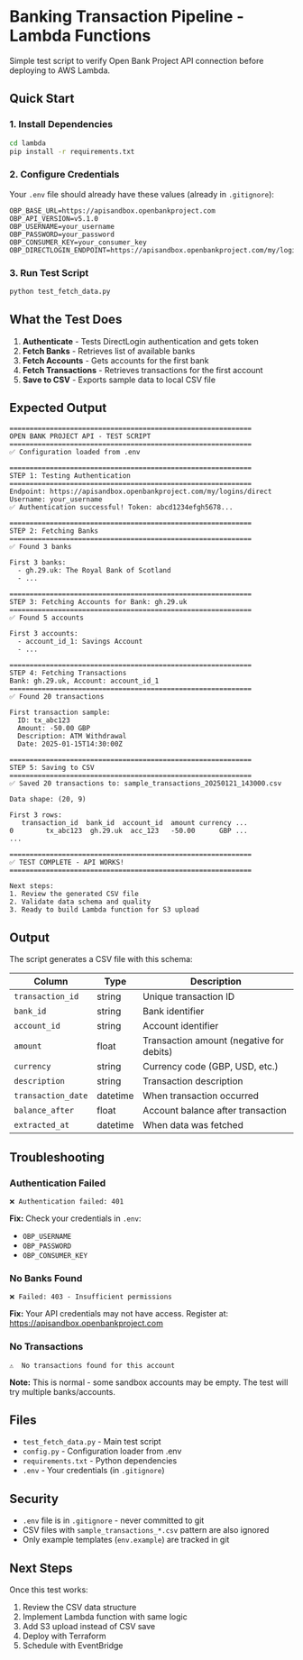 # Banking Transaction Pipeline - Lambda Functions

Simple test script to verify Open Bank Project API connection before deploying to AWS Lambda.

## Quick Start

### 1. Install Dependencies

```bash
cd lambda
pip install -r requirements.txt
```

### 2. Configure Credentials

Your `.env` file should already have these values (already in `.gitignore`):

```
OBP_BASE_URL=https://apisandbox.openbankproject.com
OBP_API_VERSION=v5.1.0
OBP_USERNAME=your_username
OBP_PASSWORD=your_password
OBP_CONSUMER_KEY=your_consumer_key
OBP_DIRECTLOGIN_ENDPOINT=https://apisandbox.openbankproject.com/my/logins/direct
```

### 3. Run Test Script

```bash
python test_fetch_data.py
```

## What the Test Does

1. **Authenticate** - Tests DirectLogin authentication and gets token
2. **Fetch Banks** - Retrieves list of available banks
3. **Fetch Accounts** - Gets accounts for the first bank
4. **Fetch Transactions** - Retrieves transactions for the first account
5. **Save to CSV** - Exports sample data to local CSV file

## Expected Output

```
============================================================
OPEN BANK PROJECT API - TEST SCRIPT
============================================================
✅ Configuration loaded from .env

============================================================
STEP 1: Testing Authentication
============================================================
Endpoint: https://apisandbox.openbankproject.com/my/logins/direct
Username: your_username
✅ Authentication successful! Token: abcd1234efgh5678...

============================================================
STEP 2: Fetching Banks
============================================================
✅ Found 3 banks

First 3 banks:
  - gh.29.uk: The Royal Bank of Scotland
  - ...

============================================================
STEP 3: Fetching Accounts for Bank: gh.29.uk
============================================================
✅ Found 5 accounts

First 3 accounts:
  - account_id_1: Savings Account
  - ...

============================================================
STEP 4: Fetching Transactions
Bank: gh.29.uk, Account: account_id_1
============================================================
✅ Found 20 transactions

First transaction sample:
  ID: tx_abc123
  Amount: -50.00 GBP
  Description: ATM Withdrawal
  Date: 2025-01-15T14:30:00Z

============================================================
STEP 5: Saving to CSV
============================================================
✅ Saved 20 transactions to: sample_transactions_20250121_143000.csv

Data shape: (20, 9)

First 3 rows:
   transaction_id  bank_id  account_id  amount currency ...
0        tx_abc123  gh.29.uk  acc_123   -50.00      GBP ...
...

============================================================
✅ TEST COMPLETE - API WORKS!
============================================================

Next steps:
1. Review the generated CSV file
2. Validate data schema and quality
3. Ready to build Lambda function for S3 upload
```

## Output

The script generates a CSV file with this schema:

| Column | Type | Description |
|--------|------|-------------|
| `transaction_id` | string | Unique transaction ID |
| `bank_id` | string | Bank identifier |
| `account_id` | string | Account identifier |
| `amount` | float | Transaction amount (negative for debits) |
| `currency` | string | Currency code (GBP, USD, etc.) |
| `description` | string | Transaction description |
| `transaction_date` | datetime | When transaction occurred |
| `balance_after` | float | Account balance after transaction |
| `extracted_at` | datetime | When data was fetched |

## Troubleshooting

### Authentication Failed

```
❌ Authentication failed: 401
```

**Fix:** Check your credentials in `.env`:
- `OBP_USERNAME`
- `OBP_PASSWORD`
- `OBP_CONSUMER_KEY`

### No Banks Found

```
❌ Failed: 403 - Insufficient permissions
```

**Fix:** Your API credentials may not have access. Register at:
https://apisandbox.openbankproject.com

### No Transactions

```
⚠️  No transactions found for this account
```

**Note:** This is normal - some sandbox accounts may be empty. The test will try multiple banks/accounts.

## Files

- `test_fetch_data.py` - Main test script
- `config.py` - Configuration loader from .env
- `requirements.txt` - Python dependencies
- `.env` - Your credentials (in `.gitignore`)

## Security

- `.env` file is in `.gitignore` - never committed to git
- CSV files with `sample_transactions_*.csv` pattern are also ignored
- Only example templates (`env.example`) are tracked in git

## Next Steps

Once this test works:
1. Review the CSV data structure
2. Implement Lambda function with same logic
3. Add S3 upload instead of CSV save
4. Deploy with Terraform
5. Schedule with EventBridge

